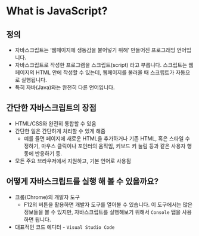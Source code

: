 # What is JavaScript?

## 정의
* 자바스크립트는 ‘웹페이지에 생동감을 불어넣기 위해’ 만들어진 프로그래밍 언어입니다.
* 자바스크립트로 작성한 프로그램을 스크립트(script) 라고 부릅니다. 스크립트는 웹페이지의 HTML 안에 작성할 수 있는데, 웹페이지를 불러올 때 스크립트가 자동으로 실행됩니다.
* 특히 자바(Java)와는 완전히 다른 언어입니다.

## 간단한 자바스크립트의 장점
* HTML/CSS와 완전히 통합할 수 있음
* 간단한 일은 간단하게 처리할 수 있게 해줌
    - 예를 들면 페이지에 새로운 HTML을 추가하거나 기존 HTML, 혹은 스타일 수정하기, 마우스 클릭이나 포인터의 움직임, 키보드 키 눌림 등과 같은 사용자 행동에 반응하기 등.
* 모든 주요 브라우저에서 지원하고, 기본 언어로 사용됨

## 어떻게 자바스크립트를 실행 해 볼 수 있을까요?
* 크롬(Chrome)의 개발자 도구
    - F12의 버튼을 활용하면 개발자 도구를 열어볼 수 있습니다. 이 도구에서는 많은 정보들을 볼 수 있지만, 자바스크립트를 실행해보기 위해서 `Console` 탭을 사용하면 됩니다.
* 대표적인 코드 에디터 - `Visual Studio Code`